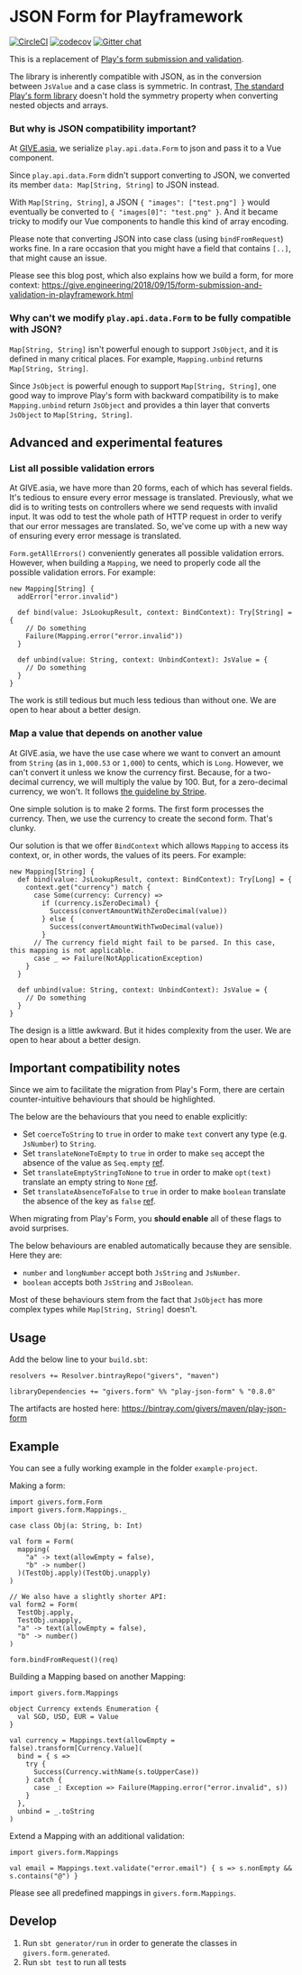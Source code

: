 JSON Form for Playframework
============================

[![CircleCI](https://circleci.com/gh/GIVESocialMovement/play-json-form/tree/master.svg?style=shield)](https://circleci.com/gh/GIVESocialMovement/play-json-form/tree/master)
[![codecov](https://codecov.io/gh/GIVESocialMovement/play-json-form/branch/master/graph/badge.svg)](https://codecov.io/gh/GIVESocialMovement/play-json-form)
[![Gitter chat](https://badges.gitter.im/GIVE-asia/gitter.png)](https://gitter.im/GIVE-asia/Lobby)

This is a replacement of [Play's form submission and validation](https://www.playframework.com/documentation/2.6.x/ScalaForms).

The library is inherently compatible with JSON, as in the conversion between `JsValue` and a case class is symmetric.
In contrast, [The standard Play's form library](https://www.playframework.com/documentation/2.6.x/ScalaForms) doesn't hold the symmetry property when converting nested objects and arrays.


### But why is JSON compatibility important?

At [GIVE.asia](https://give.asia), we serialize `play.api.data.Form` to json and pass it to a Vue component.

Since `play.api.data.Form` didn't support converting to JSON, we converted its member `data: Map[String, String]` to JSON instead.

With `Map[String, String]`, a JSON `{ "images": ["test.png"] }` would eventually be converted to `{ "images[0]": "test.png" }`.
And it became tricky to modify our Vue components to handle this kind of array encoding.

Please note that converting JSON into case class (using `bindFromRequest`) works fine.
In a rare occasion that you might have a field that contains `[..]`, that might cause an issue.

Please see this blog post, which also explains how we build a form, for more context: https://give.engineering/2018/09/15/form-submission-and-validation-in-playframework.html


### Why can't we modify `play.api.data.Form` to be fully compatible with JSON?

`Map[String, String]` isn't powerful enough to support `JsObject`, and it is defined in many critical places.
For example, `Mapping.unbind` returns `Map[String, String]`.

Since `JsObject` is powerful enough to support `Map[String, String]`, one good way to improve Play's form with
backward compatibility is to make `Mapping.unbind` return `JsObject` and provides a thin layer that converts
`JsObject` to `Map[String, String]`.


Advanced and experimental features
-----------------------------------

### List all possible validation errors

At GIVE.asia, we have more than 20 forms, each of which has several fields. It's tedious to ensure every error message is translated. Previously, what we did is to writing tests on controllers where we send requests with invalid input. It was odd to test the whole path of HTTP request in order to verify that our error messages are translated. So, we've come up with a new way of ensuring every error message is translated.

`Form.getAllErrors()` conveniently generates all possible validation errors. However, when building a `Mapping`, we need to properly code all the possible validation errors. For example:

```
new Mapping[String] {
  addError("error.invalid")

  def bind(value: JsLookupResult, context: BindContext): Try[String] = {
    // Do something
    Failure(Mapping.error("error.invalid"))
  }
  
  def unbind(value: String, context: UnbindContext): JsValue = {
    // Do something
  }
}
```

The work is still tedious but much less tedious than without one. We are open to hear about a better design.


### Map a value that depends on another value

At GIVE.asia, we have the use case where we want to convert an amount from `String` (as in `1,000.53` or `1,000`) to cents, which is `Long`. However, we can't convert it unless we know the currency first. Because, for a two-decimal currency, we will multiply the value by 100. But, for a zero-decimal currency, we won't. It follows [the guideline by Stripe](https://stripe.com/docs/currencies#zero-decimal).

One simple solution is to make 2 forms. The first form processes the currency. Then, we use the currency to create the second form. That's clunky.

Our solution is that we offer `BindContext` which allows `Mapping` to access its context, or, in other words, the values of its peers. For example:

```
new Mapping[String] {
  def bind(value: JsLookupResult, context: BindContext): Try[Long] = {
    context.get("currency") match {
      case Some(currency: Currency) =>
        if (currency.isZeroDecimal) {
          Success(convertAmountWithZeroDecimal(value))
        } else {
          Success(convertAmountWithTwoDecimal(value))
        }
      // The currency field might fail to be parsed. In this case, this mapping is not applicable.
      case _ => Failure(NotApplicationException) 
    }
  }
  
  def unbind(value: String, context: UnbindContext): JsValue = {
    // Do something
  }
}
```

The design is a little awkward. But it hides complexity from the user. We are open to hear about a better design.


Important compatibility notes
------------------------------

Since we aim to facilitate the migration from Play's Form, there are certain counter-intuitive behaviours that should be highlighted.

The below are the behaviours that you need to enable explicitly:

* Set `coerceToString` to `true` in order to make `text` convert any type (e.g. `JsNumber`) to `String`.
* Set `translateNoneToEmpty` to `true` in order to make `seq` accept the absence of the value as `Seq.empty` [ref](https://github.com/playframework/playframework/blob/4021237f91b0e2fd488a07a845e7c19ada5d1be7/framework/src/play/src/main/scala/play/api/data/Form.scala#L683).
* Set `translateEmptyStringToNone` to `true` in order to make `opt(text)` translate an empty string to `None` [ref](https://github.com/playframework/playframework/blob/4021237f91b0e2fd488a07a845e7c19ada5d1be7/framework/src/play/src/main/scala/play/api/data/Form.scala#L813).
* Set `translateAbsenceToFalse` to `true` in order to make `boolean` translate the absence of the key as `false` [ref](https://github.com/playframework/playframework/blob/4021237f91b0e2fd488a07a845e7c19ada5d1be7/framework/src/play/src/main/scala/play/api/data/format/Format.scala#L181).

When migrating from Play's Form, you __should enable__ all of these flags to avoid surprises.

The below behaviours are enabled automatically because they are sensible. Here they are:

* `number` and `longNumber` accept both `JsString` and `JsNumber`.
* `boolean` accepts both `JsString` and `JsBoolean`.

Most of these behaviours stem from the fact that `JsObject` has more complex types while `Map[String, String]` doesn't.


Usage
------

Add the below line to your `build.sbt`:

```
resolvers += Resolver.bintrayRepo("givers", "maven")

libraryDependencies += "givers.form" %% "play-json-form" % "0.8.0"
```

The artifacts are hosted here: https://bintray.com/givers/maven/play-json-form


Example
--------

You can see a fully working example in the folder `example-project`.

Making a form:

```
import givers.form.Form
import givers.form.Mappings._

case class Obj(a: String, b: Int)

val form = Form(
  mapping(
    "a" -> text(allowEmpty = false),
    "b" -> number()
  )(TestObj.apply)(TestObj.unapply)
)

// We also have a slightly shorter API:
val form2 = Form(
  TestObj.apply,
  TestObj.unapply,
  "a" -> text(allowEmpty = false),
  "b" -> number()
)

form.bindFromRequest()(req)
```

Building a Mapping based on another Mapping:

```
import givers.form.Mappings

object Currency extends Enumeration {
  val SGD, USD, EUR = Value
}

val currency = Mappings.text(allowEmpty = false).transform[Currency.Value](
  bind = { s =>
    try {
      Success(Currency.withName(s.toUpperCase))
    } catch {
      case _: Exception => Failure(Mapping.error("error.invalid", s))
    }
  },
  unbind = _.toString
)
```


Extend a Mapping with an additional validation:

```
import givers.form.Mappings

val email = Mappings.text.validate("error.email") { s => s.nonEmpty && s.contains("@") }
```

Please see all predefined mappings in `givers.form.Mappings`.


Develop
--------

1. Run `sbt generator/run` in order to generate the classes in `givers.form.generated`.
2. Run `sbt test` to run all tests
